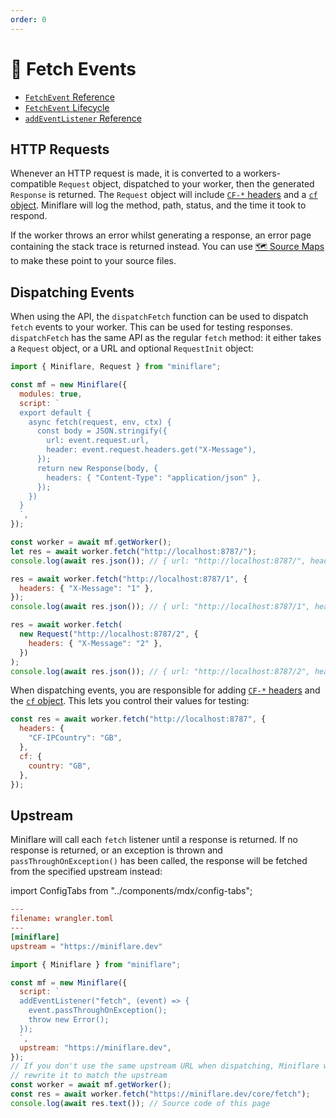 ```yaml
---
order: 0
---
```


# 📨 Fetch Events

- [`FetchEvent` Reference](https://developers.cloudflare.com/workers/runtime-apis/fetch-event)
- [`FetchEvent` Lifecycle](https://developers.cloudflare.com/workers/learning/fetch-event-lifecycle)
- [`addEventListener` Reference](https://developers.cloudflare.com/workers/runtime-apis/add-event-listener)

## HTTP Requests

Whenever an HTTP request is made, it is converted to a workers-compatible `Request` object,
dispatched to your worker, then the generated `Response` is returned. The
`Request` object will include
[`CF-*` headers](https://support.cloudflare.com/hc/en-us/articles/200170986-How-does-Cloudflare-handle-HTTP-Request-headers-)
and a
[`cf` object](https://developers.cloudflare.com/workers/runtime-apis/request#incomingrequestcfproperties).
Miniflare will log the method, path, status, and the time it took to respond.

If the worker throws an error whilst generating a response, an error page
containing the stack trace is returned instead. You can use
[🗺 Source Maps](/developing/source-maps) to make these point to your source
files.

## Dispatching Events

When using the API, the `dispatchFetch` function can be used to dispatch `fetch`
events to your worker. This can be used for testing responses. `dispatchFetch`
has the same API as the regular `fetch` method: it either takes a `Request`
object, or a URL and optional `RequestInit` object:

```js
import { Miniflare, Request } from "miniflare";

const mf = new Miniflare({
  modules: true,
  script: `
  export default {
    async fetch(request, env, ctx) {
      const body = JSON.stringify({
        url: event.request.url,
        header: event.request.headers.get("X-Message"),
      });
      return new Response(body, {
        headers: { "Content-Type": "application/json" },
      });
    })
  }
  `,
});

const worker = await mf.getWorker();
let res = await worker.fetch("http://localhost:8787/");
console.log(await res.json()); // { url: "http://localhost:8787/", header: null }

res = await worker.fetch("http://localhost:8787/1", {
  headers: { "X-Message": "1" },
});
console.log(await res.json()); // { url: "http://localhost:8787/1", header: "1" }

res = await worker.fetch(
  new Request("http://localhost:8787/2", {
    headers: { "X-Message": "2" },
  })
);
console.log(await res.json()); // { url: "http://localhost:8787/2", header: "2" }
```

When dispatching events, you are responsible for adding
[`CF-*` headers](https://support.cloudflare.com/hc/en-us/articles/200170986-How-does-Cloudflare-handle-HTTP-Request-headers-)
and the
[`cf` object](https://developers.cloudflare.com/workers/runtime-apis/request#incomingrequestcfproperties).
This lets you control their values for testing:

```js
const res = await worker.fetch("http://localhost:8787", {
  headers: {
    "CF-IPCountry": "GB",
  },
  cf: {
    country: "GB",
  },
});
```

## Upstream

Miniflare will call each `fetch` listener until a response is returned. If no
response is returned, or an exception is thrown and `passThroughOnException()`
has been called, the response will be fetched from the specified upstream
instead:

import ConfigTabs from "../components/mdx/config-tabs";

<ConfigTabs>

```toml
---
filename: wrangler.toml
---
[miniflare]
upstream = "https://miniflare.dev"
```

```js
import { Miniflare } from "miniflare";

const mf = new Miniflare({
  script: `
  addEventListener("fetch", (event) => {
    event.passThroughOnException();
    throw new Error();
  });
  `,
  upstream: "https://miniflare.dev",
});
// If you don't use the same upstream URL when dispatching, Miniflare will
// rewrite it to match the upstream
const worker = await mf.getWorker();
const res = await worker.fetch("https://miniflare.dev/core/fetch");
console.log(await res.text()); // Source code of this page
```

</ConfigTabs>
